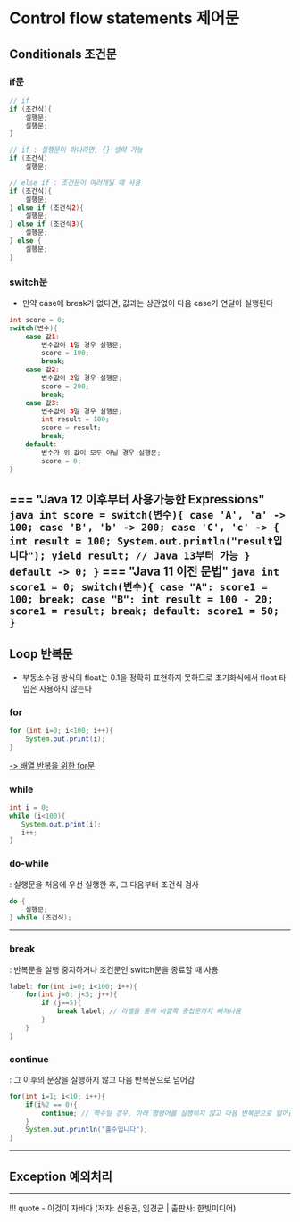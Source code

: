 # Control flow statements 제어문

## Conditionals 조건문

### if문
``` java
// if
if (조건식){
    실행문;
    실행문;
}

// if : 실행문이 하나라면, {} 생략 가능
if (조건식)
    실행문;

// else if : 조건문이 여러개일 때 사용
if (조건식){
    실행문;  
} else if (조건식2){
    실행문;
} else if (조건식3){
    실행문;
} else {
    실행문;
}
```

### switch문
- 만약 case에 break가 없다면, 값과는 상관없이 다음 case가 연달아 실행된다
``` java
int score = 0;
switch(변수){
    case 값1:
        변수값이 1일 경우 실행문;
        score = 100;
        break;
    case 값2:
        변수값이 2일 경우 실행문;
        score = 200;
        break;
    case 값3:
        변수값이 3일 경우 실행문;
        int result = 100;
        score = result;
        break;
    default:
        변수가 위 값이 모두 아닐 경우 실행문;
        score = 0;
}
```

=== "Java 12 이후부터 사용가능한 Expressions"
    ``` java
    int score = switch(변수){
        case 'A', 'a' -> 100;
        case 'B', 'b' -> 200;
        case 'C', 'c' -> {
            int result = 100;
            System.out.println("result입니다");
            yield result; // Java 13부터 가능
        }
        default -> 0;
    }
    ```
=== "Java 11 이전 문법"
    ``` java
    int score1 = 0;
    switch(변수){
        case "A":
            score1 = 100;
            break;
        case "B":
            int result = 100 - 20;
            score1 = result;
            break;
        default:
            score1 = 50;
    }
    ```
---

## Loop 반복문

- 부동소수점 방식의 float는 0.1을 정확히 표현하지 못하므로 초기화식에서 float 타입은 사용하지 않는다

### for
``` java title="100번 반복"
for (int i=0; i<100; i++){
    System.out.print(i);
}
```

[-> 배열 반복을 위한 for문](./reference-type.md/#배열-반복을-위한-for문)


### while
``` java title="100번 반복"
int i = 0;
while (i<100){
   System.out.print(i);
   i++;
}
```

### do-while
: 실행문을 처음에 우선 실행한 후, 그 다음부터 조건식 검사

``` java
do {
    실행문;
} while (조건식);
```

---

### break
: 반복문을 실행 중지하거나 조건문인 switch문을 종료할 때 사용

``` java title="Label Example"
label: for(int i=0; i<100; i++){
    for(int j=0; j<5; j++){
        if (j==5){
            break label; // 라벨을 통해 바깥쪽 중첩문까지 빠져나옴
        }
    }
}
```

### continue
: 그 이후의 문장을 실행하지 않고 다음 반복문으로 넘어감

``` java
for(int i=1; i<10; i++){
    if(i%2 == 0){
        continue; // 짝수일 경우, 아래 명령어를 실행하지 않고 다음 반복문으로 넘어감
    }
    System.out.println("홀수입니다");
}
```

---
## Exception 예외처리


---
!!! quote
    - 이것이 자바다 (저자: 신용권, 임경균 | 출판사: 한빛미디어)
